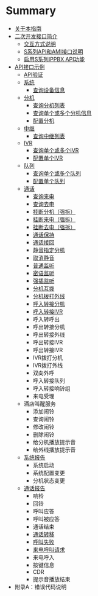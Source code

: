 # Summary

* [关于本指南](README.md)
* [二次开发接口简介](chapter1.md)
  * [交互方式说明](chapter1/jiao-hu-fang-shi-shuo-ming.md)
  * [S系列API和AMI接口说明](chapter1/sxi-lie-api-he-ami-jie-kou-shuo-ming.md)
  * [启用S系列IPPBX API功能](chapter1/qi-yong-s-xi-lie-ippbx-api.md)
* [API接口示例](fu-lu-a-ff1a-cuo-wu-dai-ma-shuo-ming.md)
  * [API验证](fu-lu-a-ff1a-cuo-wu-dai-ma-shuo-ming/apiyan-zheng.md)
  * [系统](fu-lu-a-ff1a-cuo-wu-dai-ma-shuo-ming/xi-tong.md)
    * [查询设备信息](fu-lu-a-ff1a-cuo-wu-dai-ma-shuo-ming/xi-tong/cha-xun-she-bei-xin-xi.md)
  * [分机](fu-lu-a-ff1a-cuo-wu-dai-ma-shuo-ming/fen-ji.md)
    * [查询分机列表](fu-lu-a-ff1a-cuo-wu-dai-ma-shuo-ming/fen-ji/cha-xun-fen-ji-lie-biao.md)
    * [查询单个或多个分机信息](fu-lu-a-ff1a-cuo-wu-dai-ma-shuo-ming/fen-ji/cha-xun-dan-ge-huo-duo-ge-fen-ji-xin-xi.md)
    * [配置分机](fu-lu-a-ff1a-cuo-wu-dai-ma-shuo-ming/fen-ji/pei-zhi-fen-ji.md)
  * [中继](fu-lu-a-ff1a-cuo-wu-dai-ma-shuo-ming/zhong-ji.md)
    * [查询中继列表](fu-lu-a-ff1a-cuo-wu-dai-ma-shuo-ming/zhong-ji/cha-xun-zhong-ji-lie-biao.md)
  * [IVR](fu-lu-a-ff1a-cuo-wu-dai-ma-shuo-ming/ivr.md)
    * [查询单个或多个IVR](fu-lu-a-ff1a-cuo-wu-dai-ma-shuo-ming/ivr/cha-xun-dan-ge-huo-duo-ge-ivr.md)
    * [配置单个IVR](fu-lu-a-ff1a-cuo-wu-dai-ma-shuo-ming/ivr/pei-zhi-dan-ge-ivr.md)
  * [队列](fu-lu-a-ff1a-cuo-wu-dai-ma-shuo-ming/dui-lie.md)
    * [查询单个或多个队列](fu-lu-a-ff1a-cuo-wu-dai-ma-shuo-ming/dui-lie/cha-xun-dan-ge-huo-duo-ge-dui-lie.md)
    * [配置单个队列](fu-lu-a-ff1a-cuo-wu-dai-ma-shuo-ming/dui-lie/pei-zhi-dan-ge-dui-lie.md)
  * [通话](fu-lu-a-ff1a-cuo-wu-dai-ma-shuo-ming/tong-hua.md)
    * [查询来电](fu-lu-a-ff1a-cuo-wu-dai-ma-shuo-ming/tong-hua/cha-xun-lai-dian.md)
    * [查询去电](fu-lu-a-ff1a-cuo-wu-dai-ma-shuo-ming/tong-hua/cha-xun-qu-dian.md)
    * [挂断分机（强拆）](fu-lu-a-ff1a-cuo-wu-dai-ma-shuo-ming/tong-hua/gua-duan-fen-ji-ff08-qiang-chai-ff09.md)
    * [挂断来电（强拆）](fu-lu-a-ff1a-cuo-wu-dai-ma-shuo-ming/tong-hua/gua-duan-lai-dian-ff08-qiang-chai-ff09.md)
    * [挂断去电（强拆）](fu-lu-a-ff1a-cuo-wu-dai-ma-shuo-ming/tong-hua/gua-duan-qu-dian-ff08-qiang-chai-ff09.md)
    * [通话保持](fu-lu-a-ff1a-cuo-wu-dai-ma-shuo-ming/tong-hua/tong-hua-bao-chi.md)
    * [通话接回](fu-lu-a-ff1a-cuo-wu-dai-ma-shuo-ming/tong-hua/tong-hua-jie-hui.md)
    * [静音指定分机](fu-lu-a-ff1a-cuo-wu-dai-ma-shuo-ming/tong-hua/jing-yin-zhi-ding-fen-ji.md)
    * [取消静音](fu-lu-a-ff1a-cuo-wu-dai-ma-shuo-ming/tong-hua/qu-xiao-jing-yin.md)
    * [普通监听](fu-lu-a-ff1a-cuo-wu-dai-ma-shuo-ming/tong-hua/pu-tong-jian-ting.md)
    * [密语监听](fu-lu-a-ff1a-cuo-wu-dai-ma-shuo-ming/tong-hua/mi-yu-jian-ting.md)
    * [强插监听](fu-lu-a-ff1a-cuo-wu-dai-ma-shuo-ming/tong-hua/qiang-cha-jian-ting.md)
    * [分机互拨](fu-lu-a-ff1a-cuo-wu-dai-ma-shuo-ming/tong-hua/fen-ji-hu-bo.md)
    * [分机拨打外线](fu-lu-a-ff1a-cuo-wu-dai-ma-shuo-ming/tong-hua/fen-ji-bo-da-wai-xian.md)
    * [呼入转接分机](fu-lu-a-ff1a-cuo-wu-dai-ma-shuo-ming/tong-hua/hu-ru-zhuan-jie-fen-ji.md)
    * [呼入转接IVR](fu-lu-a-ff1a-cuo-wu-dai-ma-shuo-ming/tong-hua/hu-ru-zhuan-jie-ivr.md)
    * 呼入转呼出
    * 呼出转接分机
    * 呼出转接外线
    * 呼出转接IVR
    * 呼出转接IVR
    * IVR拨打分机
    * IVR拨打外线
    * 双向外呼
    * 呼入转接队列
    * 呼入转接响铃组
    * 来电受理
  * 酒店叫醒服务
    * 添加闹铃
    * 查询闹铃
    * 修改闹铃
    * 删除闹铃
    * 给分机播放提示音
    * 给外线播放提示音
  * [系统报告](fu-lu-a-ff1a-cuo-wu-dai-ma-shuo-ming/xi-tong-bao-gao.md)
    * 系统启动
    * 系统配置变更
    * 分机状态变更
  * [通话报告](fu-lu-a-ff1a-cuo-wu-dai-ma-shuo-ming/tong-hua-bao-gao.md)
    * 响铃
    * 回铃
    * 呼叫应答
    * 呼叫被应答
    * 通话结束
    * [通话转移](fu-lu-a-ff1a-cuo-wu-dai-ma-shuo-ming/tong-hua-bao-gao/hu-jiao-zhuan-yi.md)
    * [呼叫失败](fu-lu-a-ff1a-cuo-wu-dai-ma-shuo-ming/tong-hua-bao-gao/hu-jiao-shi-bai.md)
    * [来电呼叫请求](fu-lu-a-ff1a-cuo-wu-dai-ma-shuo-ming/tong-hua-bao-gao/lai-dian-hu-jiao-qing-qiu.md)
    * 来电呼入
    * 按键信息
    * CDR
    * 提示音播放结束
* 附录A：错误代码说明

